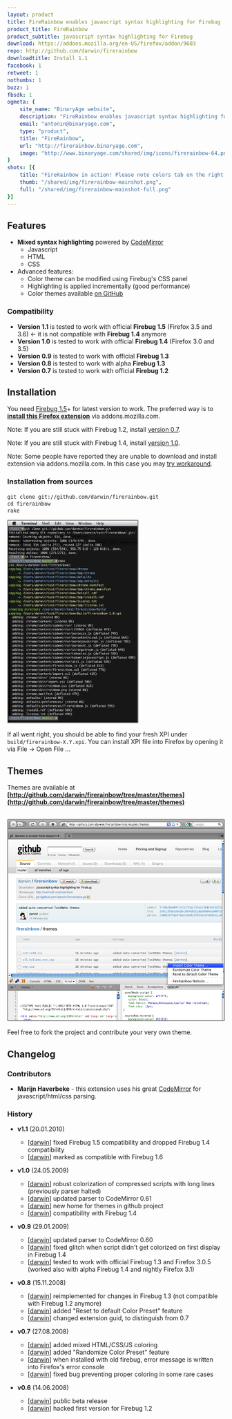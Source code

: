 ```yaml
---
layout: product
title: FireRainbow enables javascript syntax highlighting for Firebug
product_title: FireRainbow
product_subtitle: javascript syntax highlighting for Firebug
download: https://addons.mozilla.org/en-US/firefox/addon/9603
repo: http://github.com/darwin/firerainbow
downloadtitle: Install 1.1
facebook: 1
retweet: 1
nothumbs: 1
buzz: 1
fbsdk: 1
ogmeta: {
    site_name: "BinaryAge website",
    description: "FireRainbow enables javascript syntax highlighting for Firebug",
    email: "antonin@binaryage.com",
    type: "product",
    title: "FireRainbow",
    url: "http://firerainbow.binaryage.com",
    image: "http://www.binaryage.com/shared/img/icons/firerainbow-64.png"
}
shots: [{
    title: "FireRainbow in action! Please note colors tab on the right side. You may tweak colors via CSS!",
    thumb: "/shared/img/firerainbow-mainshot.png",
    full: "/shared/img/firerainbow-mainshot-full.png"
}]
---
```


## Features

* **Mixed syntax highlighting** powered by [CodeMirror][codemirror]
  * Javascript
  * HTML
  * CSS
* Advanced features:
  * Color theme can be modified using Firebug's CSS panel
  * Highlighting is applied incrementally (good performance)
  * Color themes available [on GitHub](http://github.com/darwin/firerainbow/tree/master/themes)

### Compatibility

* **Version 1.1** is tested to work with official **Firebug 1.5** (Firefox 3.5 and 3.6) <- it is not compatible with **Firebug 1.4** anymore
* **Version 1.0** is tested to work with official **Firebug 1.4** (Firefox 3.0 and 3.5)
* **Version 0.9** is tested to work with official **Firebug 1.3**
* **Version 0.8** is tested to work with alpha **Firebug 1.3**
* **Version 0.7** is tested to work with official **Firebug 1.2**

## Installation

You need [Firebug 1.5][firebug]+ for latest version to work. The preferred way is to **[install this Firefox extension][rainbow]** via addons.mozilla.com.

Note: If you are still stuck with Firebug 1.2, install [version 0.7][v07].

Note: If you are still stuck with Firebug 1.4, install [version 1.0][v10].

Note: Some people have reported they are unable to download and install extension via addons.mozilla.com. In this case you may [try workaround][workaround].

### Installation from sources

    git clone git://github.com/darwin/firerainbow.git
    cd firerainbow
    rake
    
<a href="images/compilation.png"><img style="border: 2px solid #888;-moz-border-radius:2px;-webkit-border-radius:2px;" src="images/compilation.png" width="300"></a>

If all went right, you should be able to find your fresh XPI under `build/firerainbow-X.Y.xpi`. You can install XPI file into Firefox by opening it via File -> Open File ...

## Themes

Themes are available at **[http://github.com/darwin/firerainbow/tree/master/themes](http://github.com/darwin/firerainbow/tree/master/themes)**

<br>
<a href="http://github.com/darwin/firerainbow/tree/master/themes"><img style="border: 2px solid #888;-moz-border-radius:2px;-webkit-border-radius:2px;" src="images/themes.png" width="500"></a>

Feel free to fork the project and contribute your very own theme.

## Changelog

### Contributors

* **Marijn Haverbeke** - this extension uses his great [CodeMirror][codemirror] for javascript/html/css parsing.

### History

* **v1.1** (20.01.2010)
  * [[darwin][darwin]] fixed Firebug 1.5 compatibility and dropped Firebug 1.4 compatibility
  * [[darwin][darwin]] marked as compatible with Firebug 1.6

* **v1.0** (24.05.2009)
  * [[darwin][darwin]] robust colorization of compressed scripts with long lines (previously parser halted) 
  * [[darwin][darwin]] updated parser to CodeMirror 0.61
  * [[darwin][darwin]] new home for themes in github project
  * [[darwin][darwin]] compatibility with Firebug 1.4

* **v0.9** (29.01.2009)
  * [[darwin][darwin]] updated parser to CodeMirror 0.60
  * [[darwin][darwin]] fixed glitch when script didn't get colorized on first display in Firebug 1.4
  * [[darwin][darwin]] tested to work with official Firebug 1.3 and Firefox 3.0.5 (worked also with alpha Firebug 1.4 and nightly Firefox 3.1)

* **v0.8** (15.11.2008)
  * [[darwin][darwin]] reimplemented for changes in Firebug 1.3 (not compatible with Firebug 1.2 anymore)
  * [[darwin][darwin]] added "Reset to default Color Preset" feature
  * [[darwin][darwin]] changed extension guid, to distinguish from 0.7

* **v0.7** (27.08.2008)
  * [[darwin][darwin]] added mixed HTML/CSS/JS coloring
  * [[darwin][darwin]] added "Randomize Color Preset" feature
  * [[darwin][darwin]] when installed with old firebug, error message is written into Firefox's error console
  * [[darwin][darwin]] fixed bug preventing proper coloring in some rare cases

* **v0.6** (14.06.2008)
  * [[darwin][darwin]] public beta release
  * [[darwin][darwin]] hacked first version for Firebug 1.2


[firebug]: https://addons.mozilla.org/en-US/firefox/addon/1843
[rainbow]: https://addons.mozilla.org/en-US/firefox/addon/9603
[codemirror]: http://marijn.haverbeke.nl/codemirror/
[homepage]: http://xrefresh.com/rainbow
[contact]: mailto:antonin@hildebrand.cz
[workaround]: http://getsatisfaction.com/xrefresh/topics/unable_to_download_rainbow_for_firebug
[satisfaction]: http://getsatisfaction.com
[v07]: https://addons.mozilla.org/en-US/developers/details/7575
[v10]: https://addons.mozilla.org/en-US/firefox/addons/versions/9603#version-1.0
[darwin]: http://github.com/darwin